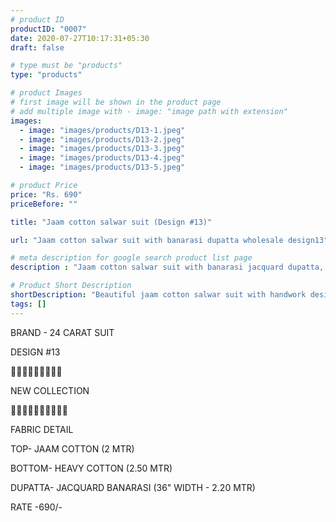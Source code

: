 ```yaml
---
# product ID
productID: "0007"
date: 2020-07-27T10:17:31+05:30
draft: false

# type must be "products"
type: "products"

# product Images
# first image will be shown in the product page
# add multiple image with - image: "image path with extension"
images:
  - image: "images/products/D13-1.jpeg"
  - image: "images/products/D13-2.jpeg"
  - image: "images/products/D13-3.jpeg"
  - image: "images/products/D13-4.jpeg"
  - image: "images/products/D13-5.jpeg"

# product Price
price: "Rs. 690"
priceBefore: ""

title: "Jaam cotton salwar suit (Design #13)"

url: "Jaam cotton salwar suit with banarasi dupatta wholesale design13"

# meta description for google search product list page
description : "Jaam cotton salwar suit with banarasi jacquard dupatta, 2.5 mtr salwar"

# Product Short Description
shortDescription: "Beautiful jaam cotton salwar suit with handwork design, 36\" banarasi jacquard dupatta with matching 2.5 mtr cotton bottom."
tags: []
---
```

BRAND - 24 CARAT SUIT

DESIGN #13

💐💐💐💐💐💐💐💐💐

NEW COLLECTION

🌷🌷🌷🌷🌷🌷🌷🌷🌷🌷

FABRIC DETAIL

TOP- JAAM COTTON (2 MTR)

BOTTOM- HEAVY COTTON (2.50 MTR)

DUPATTA- JACQUARD BANARASI (36" WIDTH - 2.20 MTR)

RATE -690/-
